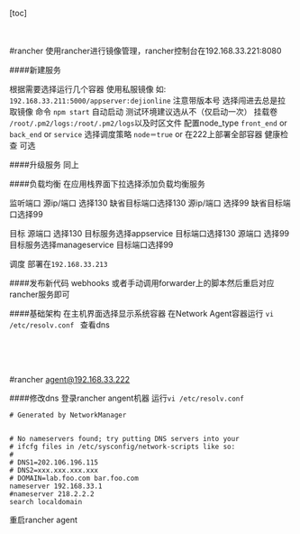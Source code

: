 [toc]
<br>
<br><br>


#rancher
使用rancher进行镜像管理，rancher控制台在192.168.33.221:8080



####新建服务

根据需要选择运行几个容器
使用私服镜像 如:  `192.168.33.211:5000/appserver:dejionline` 注意带版本号
选择闯进去总是拉取镜像
命令 `npm start`
自动启动 测试环境建议选从不（仅启动一次）
挂载卷 `/root/.pm2/logs:/root/.pm2/logs`以及时区文件
配置node_type `front_end` or `back_end`  or `service`
选择调度策略 `node＝true` or 在222上部署全部容器
健康检查 可选 

####升级服务
同上

####负载均衡
在应用栈界面下拉选择添加负载均衡服务

监听端口
源ip/端口 选择130 缺省目标端口选择130
源ip/端口 选择99 缺省目标端口选择99

目标
源端口 选择130 目标服务选择appservice 目标端口选择130
源端口 选择99 目标服务选择manageservice 目标端口选择99

调度
部署在`192.168.33.213`

####发布新代码
webhooks 或者手动调用forwarder上的脚本然后重启对应rancher服务即可

####基础架构
在主机界面选择显示系统容器
在Network Agent容器运行 `vi /etc/resolv.conf `
查看dns


<br>
<br><br>

#rancher agent@192.168.33.222

####修改dns
 登录rancher angent机器 运行`vi /etc/resolv.conf `

```
# Generated by NetworkManager


# No nameservers found; try putting DNS servers into your
# ifcfg files in /etc/sysconfig/network-scripts like so:
#
# DNS1=202.106.196.115
# DNS2=xxx.xxx.xxx.xxx
# DOMAIN=lab.foo.com bar.foo.com
nameserver 192.168.33.1
#nameserver 218.2.2.2
search localdomain
```

重启rancher agent